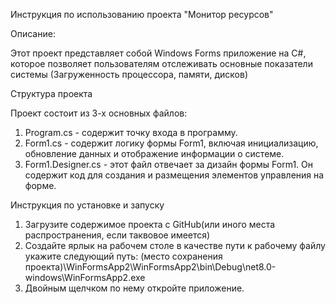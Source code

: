 Инструкция по использованию проекта "Монитор ресурсов"

Описание:

Этот проект представляет собой Windows Forms приложение на C#, которое позволяет пользователям отслеживать основные показатели системы (Загруженность процессора, памяти, дисков)

Структура проекта

Проект состоит из 3-х основных файлов:
1. Program.cs - содержит точку входа в программу.
2. Form1.cs - содержит логику формы Form1, включая инициализацию, обновление данных и отображение информации о системе.
3. Form1.Designer.cs - этот файл отвечает за дизайн формы Form1. Он содержит код для создания и размещения элементов управления на форме.

Инструкция по установке и запуску

1. Загрузите содержимое проекта с GitHub(или иного места распространения, если таквовое имеется)
2. Создайте ярлык на рабочем столе в качестве пути к рабочему файлу укажите следующий путь: \(место сохранения проекта)\WinFormsApp2\WinFormsApp2\bin\Debug\net8.0-windows\WinFormsApp2.exe
3. Двойным щелчком по нему откройте приложение.
